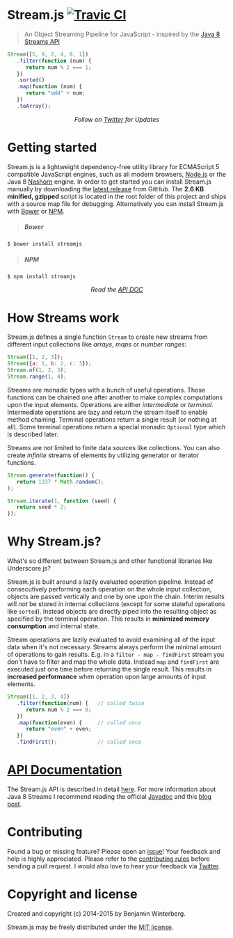 Stream.js [![Travic CI](https://travis-ci.org/winterbe/streamjs.svg?branch=master)](https://travis-ci.org/winterbe/streamjs)
========================

> An Object Streaming Pipeline for JavaScript - inspired by the [Java 8 Streams API](http://winterbe.com/posts/2014/07/31/java8-stream-tutorial-examples/)

```js
Stream([5, 9, 2, 4, 8, 1])
   .filter(function (num) {
      return num % 2 === 1;
   })
   .sorted()
   .map(function (num) {
      return "odd" + num;
   })
   .toArray();
```

<p align="center">
   <i>Follow on <a href="https://twitter.com/benontherun">Twitter</a> for Updates</i>
</p>

# Getting started

Stream.js is a lightweight dependency-free utility library for ECMAScript 5 compatible JavaScript engines, such as all modern browsers, [Node.js](http://nodejs.org/) or the Java 8 [Nashorn](http://openjdk.java.net/projects/nashorn/) engine. In order to get started you can install Stream.js manually by downloading the [latest release](https://github.com/winterbe/streamjs/releases) from GitHub. The **2.6 KB minified, gzipped** script is located in the root folder of this project and ships with a source map file for debugging. Alternatively you can install Stream.js with [Bower](http://bower.io/) or [NPM](https://www.npmjs.com/package/streamjs).

> ##### Bower

```bash
$ bower install streamjs
```

> ##### NPM

```bash
$ npm install streamjs
```

<p align="center">
   <i>Read the <a href="https://github.com/winterbe/streamjs/blob/master/APIDOC.md">API DOC</a></i>
</p>

# How Streams work

Stream.js defines a single function `Stream` to create new streams from different input collections like _arrays_, _maps_ or _number ranges_:

```js
Stream([1, 2, 3]);
Stream({a: 1, b: 2, c: 3});
Stream.of(1, 2, 3);
Stream.range(1, 4);
```

Streams are monadic types with a bunch of useful operations. Those functions can be chained one after another to make complex computations upon the input elements. Operations are either *intermediate* or *terminal*. Intermediate operations are lazy and return the stream itself to enable method chaining. Terminal operations return a single result (or nothing at all). Some terminal operations return a special monadic `Optional` type which is described later.

Streams are not limited to finite data sources like collections. You can also create *infinite* streams of elements by utilizing generator or iterator functions.

```js
Stream.generate(function() {
   return 1337 * Math.random();
);
```

```js
Stream.iterate(1, function (seed) {
   return seed * 2;
});
```

# Why Stream.js?

What's so different between Stream.js and other functional libraries like Underscore.js?

Stream.js is built around a lazily evaluated operation pipeline. Instead of consecutively performing each operation on the whole input collection, objects are passed vertically and one by one upon the chain. Interim results will _not_ be stored in internal collections (except for some stateful operations like `sorted`). Instead objects are directly piped into the resulting object as specified by the terminal operation. This results in **minimized memory consumption** and internal state.

Stream operations are lazily evaluated to avoid examining all of the input data when it's not necessary. Streams always perform the minimal amount of operations to gain results. E.g. in a `filter - map - findFirst` stream you don't have to filter and map the whole data. Instead `map` and `findFirst` are executed just one time before returning the single result. This results in **increased performance** when operation upon large amounts of input elements.

```js
Stream([1, 2, 3, 4])
   .filter(function(num) {   // called twice
      return num % 2 === 0;
   })
   .map(function(even) {     // called once
      return "even" + even;
   })
   .findFirst();             // called once
```

# [API Documentation](https://github.com/winterbe/streamjs/blob/master/APIDOC.md)

The Stream.js API is described in detail [here](https://github.com/winterbe/streamjs/blob/master/APIDOC.md). For more information about Java 8 Streams I recommend reading the official [Javadoc](http://docs.oracle.com/javase/8/docs/api/java/util/stream/package-summary.html) and this [blog post](http://winterbe.com/posts/2014/07/31/java8-stream-tutorial-examples/).

# Contributing

Found a bug or missing feature? Please open an [issue](https://github.com/winterbe/streamjs/issues)! Your feedback and help is highly appreciated. Please refer to the [contributing rules](https://github.com/winterbe/streamjs/blob/master/CONTRIBUTING.md) before sending a pull request. I would also love to hear your feedback via [Twitter](https://twitter.com/benontherun).

# Copyright and license

Created and copyright (c) 2014-2015 by Benjamin Winterberg.

Stream.js may be freely distributed under the [MIT license](https://github.com/winterbe/streamjs/blob/master/LICENSE).
